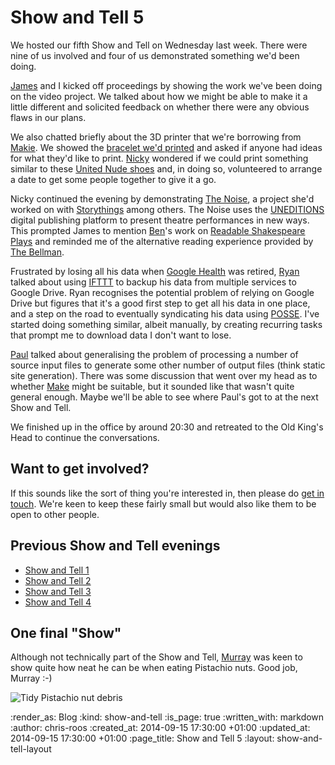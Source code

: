 Show and Tell 5
===============

We hosted our fifth Show and Tell on Wednesday last week. There were nine of us involved and four of us demonstrated something we'd been doing.

[James][] and I kicked off proceedings by showing the work we've been doing on the video project. We talked about how we might be able to make it a little different and solicited feedback on whether there were any obvious flaws in our plans.

We also chatted briefly about the 3D printer that we're borrowing from [Makie][]. We showed the [bracelet we'd printed][] and asked if anyone had ideas for what they'd like to print. [Nicky][] wondered if we could print something similar to these [United Nude shoes][] and, in doing so, volunteered to arrange a date to get some people together to give it a go.

Nicky continued the evening by demonstrating [The Noise][], a project she'd worked on with [Storythings][] among others. The Noise uses the [UNEDITIONS][] digital publishing platform to present theatre performances in new ways. This prompted James to mention [Ben][]'s work on [Readable Shakespeare Plays][] and reminded me of the alternative reading experience provided by [The Bellman][].

Frustrated by losing all his data when [Google Health][] was retired, [Ryan][] talked about using [IFTTT][] to backup his data from multiple services to Google Drive. Ryan recognises the potential problem of relying on Google Drive but figures that it's a good first step to get all his data in one place, and a step on the road to eventually syndicating his data using [POSSE][]. I've started doing something similar, albeit manually, by creating recurring tasks that prompt me to download data I don't want to lose.

[Paul][] talked about generalising the problem of processing a number of source input files to generate some other number of output files (think static site generation). There was some discussion that went over my head as to whether [Make][] might be suitable, but it sounded like that wasn't quite general enough. Maybe we'll be able to see where Paul's got to at the next Show and Tell.

We finished up in the office by around 20:30 and retreated to the Old King's Head to continue the conversations.

## Want to get involved?

If this sounds like the sort of thing you're interested in, then please do [get in touch][]. We're keen to keep these fairly small but would also like them to be open to other people.

## Previous Show and Tell evenings

* [Show and Tell 1][]
* [Show and Tell 2][]
* [Show and Tell 3][]
* [Show and Tell 4][]

## One final "Show"

Although not technically part of the Show and Tell, [Murray][] was keen to show quite how neat he can be when eating Pistachio nuts. Good job, Murray :-)

![Tidy Pistachio nut debris](/images/blog/pistachio-nut-shells.jpg)

[Ben]: https://twitter.com/beng
[bracelet we'd printed]: /week-292#the-finished-article
[get in touch]: (/contact)
[Google Health]: http://en.wikipedia.org/wiki/Google_Health
[IFTTT]: https://ifttt.com/
[James]: /james-mead
[Make]: http://www.gnu.org/software/make/
[Makie]: http://mymakie.com/
[Murray]: http://h-lame.com/
[Nicky]: http://symphonicknot.com/
[Paul]: http://po-ru.com/
[POSSE]: http://indiewebcamp.com/POSSE
[Readable Shakespeare Plays]: http://sh.akespeare.com/
[Ryan]: http://ryansnyder.me/
[Show and Tell 1]: /week-274
[Show and Tell 2]: /week-282
[Show and Tell 3]: /week-286
[Show and Tell 4]: /show-and-tell-4
[Storythings]: http://storythings.com/
[The Bellman]: http://www.thebellman.ca/
[The Noise]: http://uneditions.com/the-noise/
[UNEDITIONS]: http://uneditions.com/
[United Nude shoes]: http://www.unitednude.com/news/2014/united-nude-3d-printing-52

:render_as: Blog
:kind: show-and-tell
:is_page: true
:written_with: markdown
:author: chris-roos
:created_at: 2014-09-15 17:30:00 +01:00
:updated_at: 2014-09-15 17:30:00 +01:00
:page_title: Show and Tell 5
:layout: show-and-tell-layout
